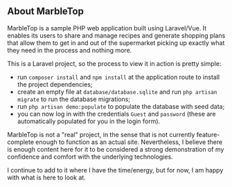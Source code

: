 ## About MarbleTop

MarbleTop is a sample PHP web application built using Laravel/Vue. It enables its users to share and
manage recipes and generate shopping plans that allow them to get in and out of the supermarket picking up
exactly what they need in the process and nothing more.

This is a Laravel project, so the process to view it in action is pretty simple:

- run `composer install` and `npm install` at the application route to install the project dependencies;
- create an empty file at `database/database.sqlite` and run `php artisan migrate` to run the database migrations;
- run `php artisan demo:populate` to populate the database with seed data;
- you can now log in with the credentials `Guest` and `password` (these are automatically populated for you
in the login form).

MarbleTop is not a "real" project, in the sense that is not currently feature-complete enough to function as an
actual site. Nevertheless, I believe there is enough content here for it to be considered a strong demonstration
of my confidence and comfort with the underlying technologies.

I continue to add to it where I have the time/energy, but for now, I am happy with what is here to look at.
